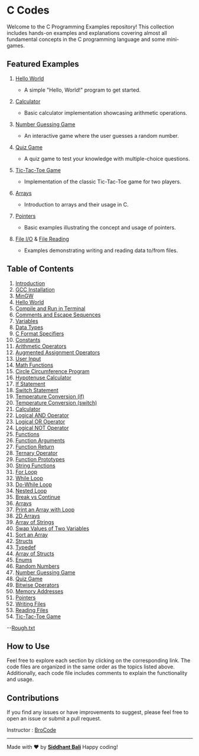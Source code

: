 # C Codes

Welcome to the C Programming Examples repository! This collection includes hands-on examples and explanations covering almost all fundamental concepts in the C programming language and some mini-games.


## Featured Examples

1. [Hello World](Hello_World.c)
   - A simple "Hello, World!" program to get started.

2. [Calculator](calculator.c)
   - Basic calculator implementation showcasing arithmetic operations.

3. [Number Guessing Game](number_guessing_game.c)
   - An interactive game where the user guesses a random number.

4. [Quiz Game](quiz_game.c)
   - A quiz game to test your knowledge with multiple-choice questions.

5. [Tic-Tac-Toe Game](Tic_Tac_Toe_game.c)
   - Implementation of the classic Tic-Tac-Toe game for two players.

6. [Arrays](arrays.c)
   - Introduction to arrays and their usage in C.

7. [Pointers](pointers.c)
   - Basic examples illustrating the concept and usage of pointers.

8. [File I/O](writing_files.c) & [File Reading](reading_files.c)
   - Examples demonstrating writing and reading data to/from files.


## Table of Contents

1. [Introduction](Into.md)
2. [GCC Installation](GCC%20install.md)
3. [MinGW](MinGW.md)
4. [Hello World](Hello_World.c)
5. [Compile and Run in Terminal](Compile_Run_Terminal.md)
6. [Comments and Escape Sequences](Comments_EscapeSeqeunce.c)
7. [Variables](Variables.c)
8. [Data Types](Data_Types.c)
9. [C Format Specifiers](C_Format_Specifiers.c)
10. [Constants](Constants.c)
11. [Arithmetic Operators](arithmetic_operators.c)
12. [Augmented Assignment Operators](augmented_assignment_operators.c)
13. [User Input](C_user_input.c)
14. [Math Functions](C_math_functions.c)
15. [Circle Circumference Program](C_circle_circumference_program.c)
16. [Hypotenuse Calculator](Hypotenuse_calculator.c)
17. [If Statement](if.c)
18. [Switch Statement](switch.c)
19. [Temperature Conversion (if)](temperature_convert_if.c)
20. [Temperature Conversion (switch)](temperature_convert_switch.c)
21. [Calculator](calculator.c)
22. [Logical AND Operator](and_logical_op.c)
23. [Logical OR Operator](or_logical_op.c)
24. [Logical NOT Operator](not_logical_op.c)
25. [Functions](function.c)
26. [Function Arguments](arguments.c)
27. [Function Return](return.c)
28. [Ternary Operator](C_ternary_operator.c)
29. [Function Prototypes](function_prototypes.c)
30. [String Functions](string_functions.c)
31. [For Loop](for_loop.c)
32. [While Loop](while_loop.c)
33. [Do-While Loop](do_while_loop.c)
34. [Nested Loop](nested_loop.c)
35. [Break vs Continue](break_vs_continue.c)
36. [Arrays](arrays.c)
37. [Print an Array with Loop](print_an_array_with_loop.c)
38. [2D Arrays](arrays_2D.c)
39. [Array of Strings](array_of_strings.c)
40. [Swap Values of Two Variables](swap_values_of_two_variables.c)
41. [Sort an Array](sort_an_array.c)
42. [Structs](structs.c)
43. [Typedef](typedef.c)
44. [Array of Structs](array_of_structs.c)
45. [Enums](enums.c)
46. [Random Numbers](random_numbers.c)
47. [Number Guessing Game](number_guessing_game.c)
48. [Quiz Game](quiz_game.c)
49. [Bitwise Operators](bitwise_operators.c)
50. [Memory Addresses](memory_addresses.c)
51. [Pointers](pointers.c)
52. [Writing Files](writing_files.c)
53. [Reading Files](reading_files.c)
54. [Tic-Tac-Toe Game](Tic_Tac_Toe_game.c)

--[Rough.txt](Rough.txt)

## How to Use

Feel free to explore each section by clicking on the corresponding link. The code files are organized in the same order as the topics listed above. Additionally, each code file includes comments to explain the functionality and usage.

## Contributions

If you find any issues or have improvements to suggest, please feel free to open an issue or submit a pull request.

Instructor : [BroCode](https://www.youtube.com/@BroCodez)


---

Made with :heart: by [**Siddhant Bali**](https://github.com/kintsugi-programmer)
Happy coding!

